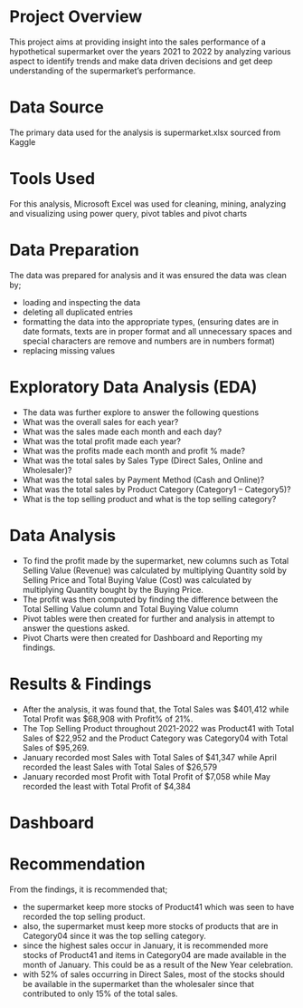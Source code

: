 # Project Overview
This project aims at providing insight into the sales performance of a hypothetical supermarket over the years 2021 to 2022 by analyzing various aspect to identify trends and make data driven decisions and get deep understanding of the supermarket’s performance.

# Data Source
The primary data used for the analysis is supermarket.xlsx sourced from Kaggle

# Tools Used
For this analysis, Microsoft Excel was used for cleaning, mining, analyzing and visualizing using power query, pivot tables and pivot charts

# Data Preparation
The data was prepared for analysis and it was ensured the data was clean by;
- loading and inspecting the data 
- deleting all duplicated entries
- formatting the data into the appropriate types, (ensuring dates are in date formats, texts are in proper format and all unnecessary spaces and special characters are remove  and numbers are in numbers format)
- replacing missing values

# Exploratory Data Analysis (EDA)
- The data was further explore to answer the following questions 
- What was the overall sales for  each year?
- What was the sales made each month and each day?
- What was the total profit made each year?
- What was the profits made each month and profit % made?
- What was the total sales by Sales Type (Direct Sales, Online and Wholesaler)?
- What was the total sales by Payment Method (Cash and Online)?
- What was the total sales by Product Category (Category1 – Category5)?
- What is the top selling product and what is the top selling category?

# Data Analysis
- To find the profit made by the supermarket, new columns such as Total Selling Value (Revenue) was calculated by multiplying Quantity sold by Selling Price and Total Buying Value (Cost) was calculated by multiplying Quantity bought  by the Buying Price.
- The profit was then computed by finding the difference between the Total Selling Value column and Total Buying Value column
- Pivot tables were then created for further and analysis in attempt to answer the questions asked.
- Pivot Charts were then created for Dashboard and Reporting my findings.

# Results & Findings
-  After the analysis, it was found that, 
the Total Sales was $401,412 while Total Profit was $68,908 with Profit% of 21%.
- The Top Selling Product throughout 2021-2022 was Product41 with Total Sales of $22,952  and the Product Category was Category04 with Total Sales of $95,269.
- January recorded most Sales with Total Sales of $41,347 while  April recorded the least Sales with Total Sales of $26,579
- January recorded most Profit with Total Profit of $7,058 while May recorded the least with Total Profit of $4,384

# Dashboard


# Recommendation
From the findings, it is recommended that;
- the supermarket keep more stocks of Product41 which was seen to have recorded the top selling product.
- also, the supermarket must keep more stocks of products that are in Category04 since it was the top selling category.
- since the highest sales occur in January, it is recommended more stocks of Product41 and items in Category04 are made available in the month of January. This could be as a result of the New Year celebration.
- with 52% of sales occurring in Direct Sales, most of the stocks should be available in the supermarket than the wholesaler since that contributed to only 15% of the total sales.
